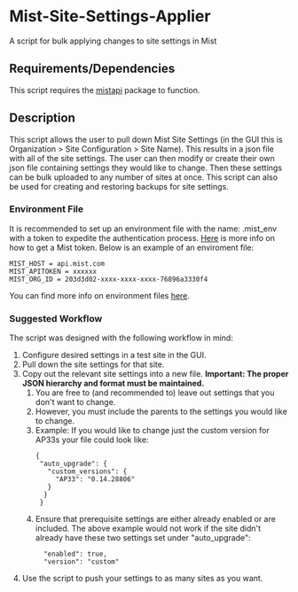 # Mist-Site-Settings-Applier
A script for bulk applying changes to site settings in Mist

## Requirements/Dependencies
This script requires the [mistapi](https://pypi.org/project/mistapi/) package to function.

## Description
This script allows the user to pull down Mist Site Settings (in the GUI this is Organization > Site Configuration > Site
Name). This results in a json file with all of the site settings. The user can then modify or create their own json file
containing settings they would like to change. Then these settings can be bulk uploaded to any number of sites at once. 
This script can also be used for creating and restoring backups for site settings.
### Environment File
It is recommended to set up an environment file with the name: .mist_env with a token to expedite the authentication process. 
[Here](https://api-class.mist.com/rest/create/api_tokens/) is more info on how to get a Mist token. 
Below is an example of an enviroment file:
```commandline
MIST_HOST = api.mist.com
MIST_APITOKEN = xxxxxx
MIST_ORG_ID = 203d3d02-xxxx-xxxx-xxxx-76896a3330f4
```
You can find more info on environment files [here](https://github.com/tmunzer/mist_library).
### Suggested Workflow
The script was designed with the following workflow in mind:
1. Configure desired settings in a test site in the GUI.
2. Pull down the site settings for that site.
3. Copy out the relevant site settings into a new file. **Important: The proper JSON hierarchy and format must be 
maintained.**
   1. You are free to (and recommended to) leave out settings that you don't want to change.
   2. However, you must include the parents to the settings you would like to change.
   3. Example: If you would like to change just the custom version for AP33s your file could look like:
      ```
      {
       "auto_upgrade": {
         "custom_versions": {
           "AP33": "0.14.28806"
         }
        }
       }
      ```
   4. Ensure that prerequisite settings are either already enabled or are included. The above example would not work if 
      the site didn't already have these two settings set under "auto_upgrade":
      ```
        "enabled": true,
        "version": "custom"
      ```
4. Use the script to push your settings to as many sites as you want.
